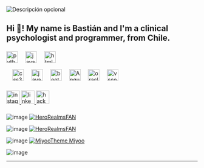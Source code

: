 ![Descripción opcional](https://i.imgur.com/Iwu6WK5.png)

###

<h2 align="left">Hi 👋! My name is Bastián and I'm a clinical psychologist and programmer, from Chile.</h2>


###

<div align="left">
  <img src="https://cdn.jsdelivr.net/gh/devicons/devicon/icons/python/python-original.svg" height="30" alt="python logo"  />
  <img width="12" />
  <img src="https://cdn.jsdelivr.net/gh/devicons/devicon/icons/java/java-original.svg" height="30" alt="java logo"  />
  <img width="12" />
  <img src="https://cdn.jsdelivr.net/gh/devicons/devicon/icons/html5/html5-original.svg" height="30" alt="html5 logo"  />

  <img width
="12" />
  <img src="https://cdn.jsdelivr.net/gh/devicons/devicon/icons/css3/css3-original.svg" height="30" alt="css3 logo"  />
  <img width="12" />
  <img src="https://cdn.jsdelivr.net/gh/devicons/devicon/icons/javascript/javascript-original.svg" height="30" alt="javascript logo"  />
  <img width="12" />
  <img src="https://cdn.jsdelivr.net/gh/devicons/devicon/icons/bootstrap/bootstrap-original.svg" height="30" alt="bootstrap logo"  />
  <img width="12" />
  <img src="https://cdn.jsdelivr.net/gh/devicons/devicon/icons/bootstrap/angular-original.svg" height="30" alt="Angular logo"  />
  <img width="12" />
  <img src="https://cdn.jsdelivr.net/gh/devicons/devicon/icons/oracle/oracle-original.svg" height="30" alt="oracle logo"  />
  <img width="12" />
  <img src="https://cdn.jsdelivr.net/gh/devicons/devicon/icons/vscode/vscode-original.svg" height="30" alt="vscode logo"  />
</div>


###

<div align="left">
  <a href="https://www.instagram.com/3pm_inspiration" target="_blank">
    <img src="https://img.shields.io/static/v1?message=Instagram&logo=instagram&label=&color=E4405F&logoColor=white&labelColor=&style=for-the-badge" height="35" alt="instagram logo"  />
  </a>
  <a href="https://cl.linkedin.com/in/enriquebastian" target="_blank">
    <img src="https://img.shields.io/static/v1?message=LinkedIn&logo=linkedin&label=&color=0077B5&logoColor=white&labelColor=&style=for-the-badge" height="35" alt="linkedin logo"  />
  </a>
  <a href="https://www.hackerrank.com/profile/3pm_inspiration" target="_blank">
    <img src="https://img.shields.io/static/v1?message=HackerRank&logo=hackerrank&label=&color=2EC866&logoColor=white&labelColor=&style=for-the-badge" height="35" alt="hackerrank logo"  />
  </a>
</div>

###

![image](https://github.com/Bastian666666666/Bastian666666666/assets/133687016/72a99b89-cf40-4942-b20b-c8a276155807)
[![HeroRealmsFAN](https://img.shields.io/badge/MindMatch-Tracker?logo=github&color=7DFCF2&link=https://github.com/Bastian666666666/MindMatch-DSM-Symptom-Tracker)](https://github.com/Bastian666666666/MindMatch-DSM-Symptom-Tracker)


![image](https://github.com/Bastian666666666/Bastian666666666/assets/133687016/25faeab7-8a0a-4510-904c-421ee523e0a2)
[![HeroRealmsFAN](https://img.shields.io/badge/HeroRealms-fan?logo=github&color=blue&link=https%3A%2F%2Fgithub.com%2FBastian666666666%2FHero-Realms-Fanmade)](https://github.com/Bastian666666666/Hero-Realms-Fanmade)



![image](https://github.com/Bastian666666666/Bastian666666666/assets/133687016/8fbd9e0e-3385-4d3b-a435-bab9cf09f35a)
[![MiyooTheme Miyoo](https://img.shields.io/badge/MiyooTheme-Miyoo?logo=github&color=pink&link=https%3A%2F%2Fgithub.com%2FBastian666666666%2FMiyoo-theme-project)](https://github.com/Bastian666666666/Miyoo-theme-project)


![image](https://github.com/Bastian666666666/Bastian666666666/assets/133687016/7f76fba5-08d7-4f3e-b927-3705ad485b44)




-----
